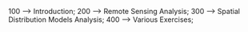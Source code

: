 100 --> Introduction; 
200 --> Remote Sensing Analysis; 
300 --> Spatial Distribution Models Analysis; 
400 --> Various Exercises; 
